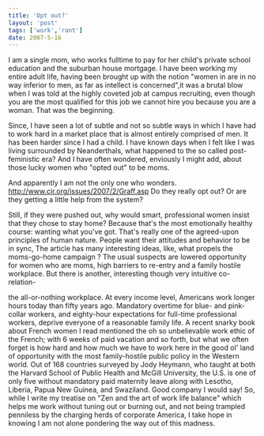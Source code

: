 ```yaml
---
title: 'Opt out?'
layout: 'post'
tags: ['work','rant']
date: 2007-5-16
---
```



I am a single mom, who works fulltime to pay for her child's private school education and the suburban house mortgage. I have been working my entire adult life, having been brought up with the notion "women in are in no way inferior to men, as far as intellect is concerned",it was a brutal blow when I was told at the highly coveted job at campus recruiting, even though you are the most qualified for this job we cannot hire you because you are a woman.
That was the beginning. 

<!--more-->
Since, I have seen a lot of subtle and not so subtle ways in which I have had to work hard in a market place that is almost entirely comprised of men. It has been harder since I had a child. I have known days when I felt like I was living surrounded by Neanderthals, what happened to the so called post-feministic era? And I have often wondered, enviously I might add, about those lucky women who "opted out" to be moms.

And apparently I am not the only one who wonders.
http://www.cjr.org/issues/2007/2/Graff.asp
Do they really opt out? Or are they getting a little help from the system?

Still, if they were pushed out, why would smart, professional women
insist that they chose to stay home? Because that's the most emotionally healthy
course: wanting what you've got. That's really one of the agreed-upon
principles of human nature. People want their attitudes and behavior to be in
sync,
The article has many interesting ideas, like, what propels the moms-go-home campaign ? The usual suspects are lowered opportunity for women who are moms, high barriers to re-entry and a family hostile workplace. But there is another, interesting though very intuitive co-relation-

the all-or-nothing workplace. At every income level, Americans work
longer hours today than fifty years ago. Mandatory overtime for blue- and
pink-collar workers, and eighty-hour expectations for full-time professional
workers, deprive everyone of a reasonable family life.
A recent snarky book about French women I read mentioned the oh so unbelievable work ethic of the French; with 6 weeks of paid vacation and so forth, but what we often forget is how hard and how much we have to work here in the good ol' land of opportunity with the most family-hostile public policy in the Western world.
Out of 168 countries surveyed by Jody Heymann, who taught at both the Harvard School of Public Health and McGill University, the U.S. is one of only five without mandatory paid maternity leave along with Lesotho, Liberia, Papua New Guinea, and Swaziland.
Good company I would say!
So, while I write my treatise on "Zen and the art of work life balance" which helps me work without tuning out or burning out, and not being trampled penniless by the charging herds of corporate America, I take hope in knowing I am not alone pondering the way out of this madness.

